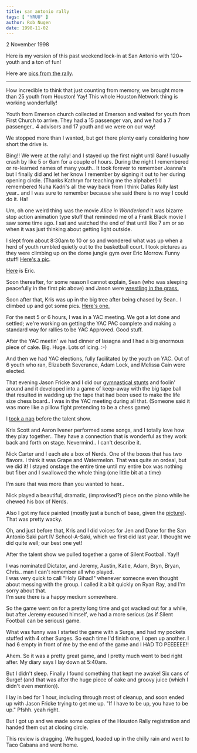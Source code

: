 ```yaml
---
title: san antonio rally
tags: [ "YRUU" ]
author: Rob Nugen
date: 1998-11-02
---
```


<title>San Antonio Rally</title>

<p class=date>2 November 1998</p>

<p>Here is my version of this past weekend lock-in at San Antonio with 120+ youth and a ton of fun!

<p>Here are <a href="/images/YRUU/san_antonio_1998">pics from the rally</a>.

<p><hr>

<p>How incredible to think that just counting from memory, we brought more than 25 youth from Houston!  Yay! This whole Houston Network thing is working wonderfully!

<p>Youth from Emerson church collected at Emerson and waited for youth from First Church to arrive.  They had a 15 passenger van, and we had a 7 passenger..  4 advisors and 17 youth and we were on our way!

<p>We stopped more than I wanted, but got there plenty early considering how short the drive is.

<p>Bing!! We were at the rally! and I stayed up the first night until 8am!  I usually crash by like 5 or 6am for a couple of hours.  During the night I remembered or re-learned names of many youth..  It took forever to remember Joanna's but I finally did and let her know I remember by signing it out to her during opening circle. (Thanks Kathryn for teaching me the alphabet!)  I remembered Nuha Kadri's all the way back from I think Dallas Rally last year.. and I was sure to remember because she said there is no way I could do it. Ha!

<p>Um, oh one weird thing was the movie <em>Alice in Wonderland</em> it was bizarre stop action animation type stuff that reminded me of a Frank Black movie I saw some time ago. I sat and watched the end of that until like 7 am or so when it was just thinking about getting light outside.

<p>I slept from about 8:30am to 10 or so and wondered what was up when a herd of youth rumbled quietly out to the basketball court.
I took pictures as they were climbing up on the dome jungle gym over Eric Morrow.  Funny stuff!  <a href="/images/YRUU/san_antonio_1998/ondome.jpg">Here's a pic</a>.

<p><a href="/images/YRUU/san_antonio_1998/underdome.jpg">Here</a> is Eric.

<p>Soon thereafter, for some reason I cannot explain, Sean (who was sleeping peacefully in the first pic above) and Jason were <a href="/images/YRUU/san_antonio_1998/jasonsean.jpg">wrestling in the grass.</a>

<p>Soon after that, Kris was up in the big tree after being chased by Sean..  I climbed up and got some pics.  <a href="/images/YRUU/san_antonio_1998/intree.jpg">Here's one.</a>

<p>For the next 5 or 6 hours, I was in a YAC meeting. We got a lot done and settled; we're working on getting the YAC PAC complete and making a standard way for rallies to be YAC Approved. Good stuff.

<p>After the YAC meetin' we had dinner of lasagna and I had a big enormous piece of cake. Big. Huge. Lots of icing.  :-)

<p>And then we had YAC elections, fully facilitated by the youth on YAC.  Out of 6 youth who ran, Elizabeth Severance, Adam Lock, and Melissa Cain were elected.

<p>That evening Jason Fricke and I did our <a href="/images/YRUU/san_antonio_1998/back_to_back.jpg">gymnastical stunts</a>
and foolin' around and it developed into a game of keep-away with the big tape ball that resulted in wadding up the tape that had been used to make the life size chess board..  I was in the YAC meeting during all that.  (Someone said it was more like a pillow fight pretending to be a chess game)

<p>I <a href="/images/YRUU/san_antonio_1998/rob_sleepin.jpg">took a nap</a> before the talent show.

<p>Kris Scott and Aaron Ivener performed some songs, and I totally love how they play together..  They have a connection that is wonderful as they work back and forth on stage.  Nevermind.. I can't describe it.

<p>Nick Carter and I each ate a box of Nerds.  One of the boxes that has two flavors. I think it was Grape and Watermelon.
That was quite an ordeal, but we did it!  I stayed onstage the entire time until my entire box was nothing but fiber and I swallowed the whole thing (one little bit at a time)

<p>I'm sure that was more than you wanted to hear..  

<p>Nick played a beautiful, dramatic, (improvised?) piece on the piano while he chewed his box of Nerds.</p>

<p>Also I got my face painted (mostly just a bunch of base, given the <a href="/images/YRUU/san_antonio_1998/makeup.jpg">picture</a>).  That was pretty wacky.  

<p>Oh, and just before that, Kris and I did voices for Jen and Dane for the San Antonio Saki part IV School-A-Saki, which we first did last year. I thought we did quite well; our best one yet!

<p>After the talent show we pulled together a game of Silent Football.  Yay!!

<p>I was nominated Dictator, and Jeremy, Austin, Katie, Adam, Bryn, Bryan, Chris.. man I can't remember all who played.
<br>I was very quick to call "Holy Gihad!" whenever someone even thought about messing with the group.  I called it a bit quickly on Ryan Ray, and I'm sorry about that.
<br>I'm sure there is a happy medium somewhere.

<p>So the game went on for a pretty long time and got wacked out for a while, but after Jeremy excused himself, we had a more serious (as if Silent Football can be serious) game.

<p>What was funny was I started the game with a Surge, and had my pockets stuffed with 4 other Surges. So each time I'd finish one, I open up another.  I had 6 empty in front of me by the end of the game and I HAD TO PEEEEEE!!

<p>Ahem.  So it was a pretty great game, and I pretty much went to bed right after.  My diary says I lay down at 5:40am.

<p>But I didn't sleep.  Finally I found something that kept me awake!  Six cans of Surge!  (and that was after the huge piece of cake and groovy juice (which I didn't even mention)).

<p>I lay in bed for 1 hour, including through most of cleanup, and soon ended up with Jason Fricke trying to get me up. "If I have to be up, you have to be up."   Pfshh.  yeah right.

<p>But I got up and we made some copies of the Houston Rally registration and handed them out at closing circle.

<p>This review is dragging.  We hugged, loaded up in the chilly rain and went to Taco Cabana and went home.</p>

